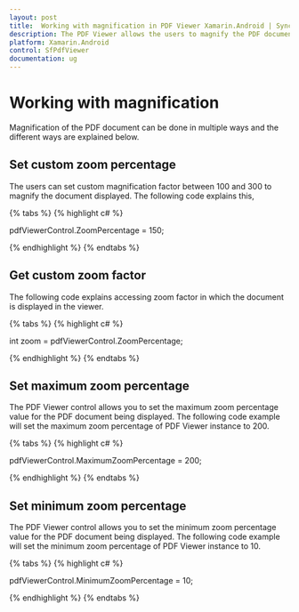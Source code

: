 ```yaml
---
layout: post
title:  Working with magnification in PDF Viewer Xamarin.Android | Syncfusion
description: The PDF Viewer allows the users to magnify the PDF documents in multiple ways like setting maximum, minimum and custom zoom percentage.
platform: Xamarin.Android
control: SfPdfViewer
documentation: ug
---
```


# Working with magnification

Magnification of the PDF document can be done in multiple ways and the different ways are explained below.

## Set custom zoom percentage

The users can set custom magnification factor between 100 and 300 to magnify the document displayed. The following code explains this,

{% tabs %}
{% highlight c# %}

pdfViewerControl.ZoomPercentage = 150;

{% endhighlight %}
{% endtabs %}

## Get custom zoom factor

The following code explains accessing zoom factor in which the document is displayed in the viewer.

{% tabs %}
{% highlight c# %}

int zoom = pdfViewerControl.ZoomPercentage;

{% endhighlight %}
{% endtabs %}

## Set maximum zoom percentage

The PDF Viewer control allows you to set the maximum zoom percentage value for the PDF document being displayed. The following code example will set the maximum zoom percentage of PDF Viewer instance to 200.

{% tabs %}
{% highlight c# %}

pdfViewerControl.MaximumZoomPercentage = 200;

{% endhighlight %}
{% endtabs %}

## Set minimum zoom percentage

The PDF Viewer control allows you to set the minimum zoom percentage value for the PDF document being displayed. The following code example will set the minimum zoom percentage of PDF Viewer instance to 10.

{% tabs %}
{% highlight c# %}

pdfViewerControl.MinimumZoomPercentage = 10;

{% endhighlight %}
{% endtabs %}